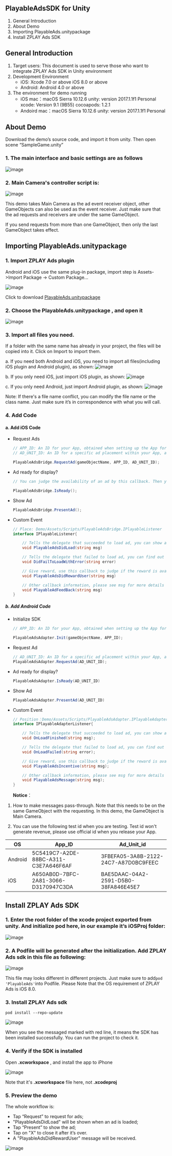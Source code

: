 ## PlayableAdsSDK for Unity
1. General Introduction
2. About Demo
3. Importing PlayableAds.unitypackage
4. Install ZPLAY Ads SDK


## General Introduction
1. Target users: This document is used to serve those who want to integrate ZPLAY Ads SDK in Unity environment
2. Development Environment
    - iOS:
        Xcode 7.0 or above
        iOS 8.0 or above
    - Android:
        Android 4.0 or above
3. The environment for demo running
    - iOS
        mac：macOS Sierra 10.12.6
        unity: version 2017.1.1f1 Personal
        xcode: Version 9.1 (9B55)
        cocoapods: 1.2.1
    - Andoird
        mac：macOS Sierra 10.12.6
        unity: version 2017.1.1f1 Personal

## About Demo
Download the demo’s source code, and import it from unity. Then open scene “SampleGame.unity”

### 1. The main interface and basic settings are as follows
![image](./images/image01.png)

### 2. Main Camera's controller script is:
![image](./images/image02.png)

This demo takes Main Camera as the ad event receiver object, other GameObjects can also be used as the event receiver. Just make sure that the ad requests and receivers are under the same GameObject.

If you send requests from more than one GameObject, then only the last GameObject takes effect.

## Importing PlayableAds.unitypackage
### 1. Import ZPLAY Ads plugin 
Android and iOS use the same plug-in package, import step is Assets->Import Package -> Custom Package...

![image](./images/image03.png)

Click to download [PlayableAds.unitypackage](/PlayableAds.unitypackage)

### 2. Choose the PlayableAds.unitypackage , and open it
![image](./images/image04.png)

### 3. Import all files you need. 
If a folder with the same name has already in your project, the files will be copied into it. Click on Import to import them.

a. If you need both Android and iOS, you need to import all files(including iOS plugin and Android plugin), as shown:
![image](./images/image05.png)

b. If you only need iOS, just import iOS plugin, as shown:
![image](./images/image20.png)

c. If you only need Android, just import Android plugin, as shown:
![image](./images/image21.png)

Note: If there's a file name conflict, you can modify the file name or the class name. Just make sure it’s in correspondence with what you will call.

### 4. Add Code
#### a. Add iOS Code
-  Request Ads
    ``` c#
    // APP_ID: An ID for your App, obtained when setting up the App for monetization within your account on the ZPLAY Ads website.
    // AD_UNIT_ID: An ID for a specific ad placement within your App, as generated for your Apps within your account on the ZPLAY Ads website.

    PlayableAdsBridge.RequestAd(gameObjectName, APP_ID, AD_UNIT_ID);
    ```
-  Ad ready for display?
    ``` c#
    // You can judge the availability of an ad by this callback. Then you’ll be able to manage your game’s settings according to the ad being ready or not.

    PlayableAdsBridge.IsReady();
    ```
-  Show Ad
    ``` c#
    PlayableAdsBridge.PresentAd();
    ```
-  Custom Event
    ```c#
    // Place: Demo/Assets/Scripts/PlayableAdsBridge.IPlayableListener
    interface IPlayableListener{

        // Tells the delegate that succeeded to load ad, you can show ad now
        void PlayableAdsDidLoad(string msg)

        // Tells the delegate that failed to load ad, you can find out the reason according error information
        void DidFailToLoadWithError(string error)

        // Give reward, use this callback to judge if the reward is available
        void PlayableAdsDidRewardUser(string msg)

        // Other callback information, please see msg for more details
        void PlayableAdFeedBack(string msg)
    }
    ```

##### b. Add Android Code
-  Initialize SDK
    ``` c#
    // APP_ID: An ID for your App, obtained when setting up the App for monetization within your account on the ZPLAY Ads website.

    PlayableAdsAdapter.Init(gameObjectName, APP_ID);
    ```
-  Request Ad 
    ``` c#
    // AD_UNIT_ID: An ID for a specific ad placement within your App, as generated for your Apps within your account on the ZPLAY Ads website.
    PlayableAdsAdapter.RequestAd(AD_UNIT_ID);
    ```
-  Ad ready for display?
    ``` c#
    PlayableAdsAdapter.IsReady(AD_UNIT_ID)
    ```
-  Show Ad
    ``` c#
    PlayableAdsAdapter.PresentAd(AD_UNIT_ID)
    ```
-  Custom Event
    ``` c#
    // Position：Demo/Assets/Scripts/PlayableAdsAdapter.IPlayableAdapterListener
    interface IPlayableAdapterListener{

        // Tells the delegate that succeeded to load ad, you can show ad now
        void OnLoadFinished(string msg);

        // Tells the delegate that failed to load ad, you can find out the reason according error information
        void OnLoadFailed(string error);

        // Give reward, use this callback to judge if the reward is available
        void PlayableAdsIncentive(string msg);

        // Other callback information, please see msg for more details
        void PlayableAdsMessage(string msg);
    }
    ```
    **Notice**：

1. How to make messages pass-through. Note that this needs to be on the same GameObject with the requesting. In this demo, the GameObject is Main Camera.

2. You can use the following test id when you are testing. Test id won't generate revenue, please use official id when you release your App.

| OS      | App_ID                               | Ad_Unit_id                           |
| ------- | ------------------------------------ | ------------------------------------ |
| Android | 5C5419C7-A2DE-88BC-A311-C3E7A646F6AF | 3FBEFA05-3A8B-2122-24C7-A87D0BC9FEEC |
| iOS     | A650AB0D-7BFC-2A81-3066-D3170947C3DA | BAE5DAAC-04A2-2591-D5B0-38FA846E45E7 |

## Install ZPLAY Ads SDK

### 1. Enter the root folder of the xcode project exported from unity. And initialize pod here, in our example it’s iOSProj folder:

![image](./images/image14.png)

### 2. A Podfile will be generated after the initialization. Add ZPLAY Ads sdk in this file as following:

![image](./images/image15.png)

This file may looks different in different projects. Just make sure to add```pod 'PlayableAds'```into Podfile. 
Please Note that the OS requirement of ZPLAY Ads is iOS 8.0.

### 3. Install ZPLAY Ads sdk
```
pod install --repo-update
```
![image](./images/image16.png)

When you see the messaged marked with red line, it means the SDK has been installed successfully. You can run the project to check it. 

### 4. Verify if the SDK is installed
Open  **.xcworkspace** , and install the app to iPhone

![image](./images/image17.png)

Note that it's **.xcworkspace** file here, not **.xcodeproj**

### 5. Preview the demo

The whole workflow is:
* Tap “Request” to request for ads; 
* "PlayableAdsDidLoad" will be shown when an ad is loaded; 
* Tap “Present” to show the ad; 
* Tap on "X" to close it after it’s over. 
* A "PlayableAdsDidRewardUser" message will be received.

![image](./images/image19.jpg)
